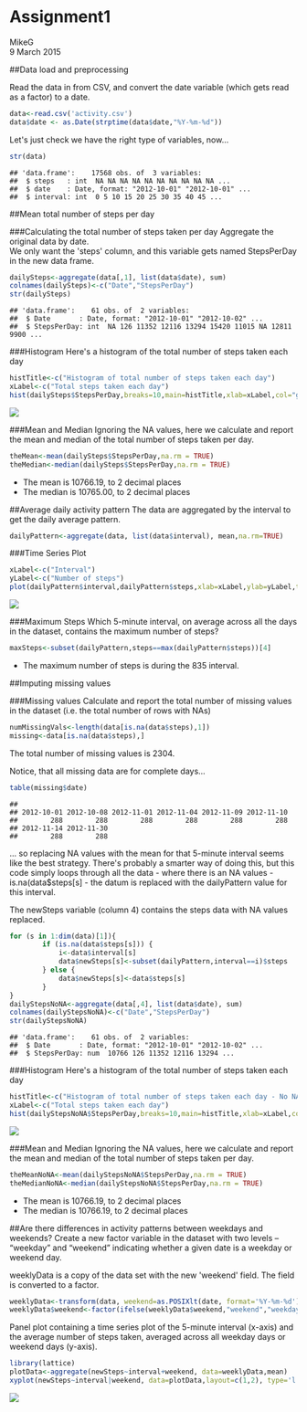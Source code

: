 # Assignment1
MikeG  
9 March 2015  

##Data load and preprocessing

Read the data in from CSV, and convert the date variable (which gets read as a factor) to a date.

```r
data<-read.csv('activity.csv')
data$date <- as.Date(strptime(data$date,"%Y-%m-%d"))
```

Let's just check we have the right type of variables, now...

```r
str(data)
```

```
## 'data.frame':	17568 obs. of  3 variables:
##  $ steps   : int  NA NA NA NA NA NA NA NA NA NA ...
##  $ date    : Date, format: "2012-10-01" "2012-10-01" ...
##  $ interval: int  0 5 10 15 20 25 30 35 40 45 ...
```

##Mean total number of steps per day

###Calculating the total number of steps taken per day
Aggregate the original data by date.  
We only want the 'steps' column, and this variable gets named StepsPerDay in the new data frame.


```r
dailySteps<-aggregate(data[,1], list(data$date), sum)
colnames(dailySteps)<-c("Date","StepsPerDay")
str(dailySteps)
```

```
## 'data.frame':	61 obs. of  2 variables:
##  $ Date       : Date, format: "2012-10-01" "2012-10-02" ...
##  $ StepsPerDay: int  NA 126 11352 12116 13294 15420 11015 NA 12811 9900 ...
```

###Histogram
Here's a  histogram of the total number of steps taken each day

```r
histTitle<-c("Histogram of total number of steps taken each day")
xLabel<-c("Total steps taken each day")
hist(dailySteps$StepsPerDay,breaks=10,main=histTitle,xlab=xLabel,col="green")
```

![](PA1_template_files/figure-html/unnamed-chunk-4-1.png) 

###Mean and Median
Ignoring the NA values, here we calculate and report the mean and median of the total number of steps taken per day.

```r
theMean<-mean(dailySteps$StepsPerDay,na.rm = TRUE)
theMedian<-median(dailySteps$StepsPerDay,na.rm = TRUE)
```
* The mean is 10766.19, to 2 decimal places
* The median is 10765.00, to 2 decimal places

##Average daily activity pattern
The data are aggregated by the interval to get the daily average pattern.


```r
dailyPattern<-aggregate(data, list(data$interval), mean,na.rm=TRUE)
```

###Time Series Plot

```r
xLabel<-c("Interval")
yLabel<-c("Number of steps")
plot(dailyPattern$interval,dailyPattern$steps,xlab=xLabel,ylab=yLabel,type="l")
```

![](PA1_template_files/figure-html/unnamed-chunk-7-1.png) 

###Maximum Steps
Which 5-minute interval, on average across all the days in the dataset, contains the maximum number of steps?


```r
maxSteps<-subset(dailyPattern,steps==max(dailyPattern$steps))[4]
```

* The maximum number of steps is during the 835 interval.

##Imputing missing values

###Missing values
Calculate and report the total number of missing values in the dataset (i.e. the total number of rows with NAs)

```r
numMissingVals<-length(data[is.na(data$steps),1])
missing<-data[is.na(data$steps),]
```
The total number of missing values is 2304.

Notice, that all missing data are for complete days...

```r
table(missing$date)
```

```
## 
## 2012-10-01 2012-10-08 2012-11-01 2012-11-04 2012-11-09 2012-11-10 
##        288        288        288        288        288        288 
## 2012-11-14 2012-11-30 
##        288        288
```

... so replacing NA values with the mean for that 5-minute interval seems like the best strategy.
There's probably a smarter way of doing this, but this code simply loops through all the data - where there is an NA values - is.na(data$steps[s] - the datum is replaced with the dailyPattern value for this interval.

The newSteps variable (column 4) contains the steps data with NA values replaced.


```r
for (s in 1:dim(data)[1]){
        if (is.na(data$steps[s])) {
            i<-data$interval[s]
            data$newSteps[s]<-subset(dailyPattern,interval==i)$steps
        } else {
            data$newSteps[s]<-data$steps[s]
        }
}
dailyStepsNoNA<-aggregate(data[,4], list(data$date), sum)
colnames(dailyStepsNoNA)<-c("Date","StepsPerDay")
str(dailyStepsNoNA)
```

```
## 'data.frame':	61 obs. of  2 variables:
##  $ Date       : Date, format: "2012-10-01" "2012-10-02" ...
##  $ StepsPerDay: num  10766 126 11352 12116 13294 ...
```

###Histogram
Here's a  histogram of the total number of steps taken each day

```r
histTitle<-c("Histogram of total number of steps taken each day - No NAs")
xLabel<-c("Total steps taken each day")
hist(dailyStepsNoNA$StepsPerDay,breaks=10,main=histTitle,xlab=xLabel,col="green")
```

![](PA1_template_files/figure-html/unnamed-chunk-12-1.png) 

###Mean and Median
Ignoring the NA values, here we calculate and report the mean and median of the total number of steps taken per day.

```r
theMeanNoNA<-mean(dailyStepsNoNA$StepsPerDay,na.rm = TRUE)
theMedianNoNA<-median(dailyStepsNoNA$StepsPerDay,na.rm = TRUE)
```
* The mean is 10766.19, to 2 decimal places
* The median is 10766.19, to 2 decimal places


##Are there differences in activity patterns between weekdays and weekends?
Create a new factor variable in the dataset with two levels – “weekday” and “weekend” indicating whether a given date is a weekday or weekend day.

weeklyData is a copy of the data set with the new 'weekend' field.  The field is converted to a factor.


```r
weeklyData<-transform(data, weekend=as.POSIXlt(date, format='%Y-%m-%d')$wday %in% c(0, 6))
weeklyData$weekend<-factor(ifelse(weeklyData$weekend,"weekend","weekday"))
```

Panel plot containing a time series plot of the 5-minute interval (x-axis) and the average number of steps taken, averaged across all weekday days or weekend days (y-axis).


```r
library(lattice)
plotData<-aggregate(newSteps~interval+weekend, data=weeklyData,mean)
xyplot(newSteps~interval|weekend, data=plotData,layout=c(1,2), type='l')
```

![](PA1_template_files/figure-html/unnamed-chunk-15-1.png) 

